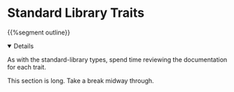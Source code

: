 # Standard Library Traits

{{%segment outline}}

<details open='true'>

As with the standard-library types, spend time reviewing the documentation for
each trait.

This section is long. Take a break midway through.

</details>
